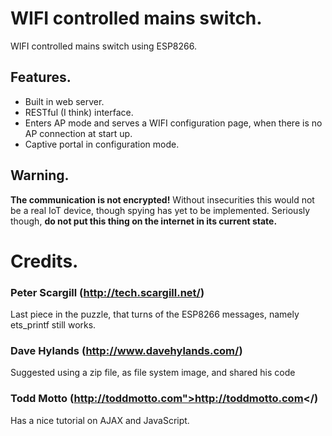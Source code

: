 WIFI controlled mains switch.
=============================

WIFI controlled mains switch using ESP8266.

Features.
---------

* Built in web server.
* RESTful (I think) interface.
* Enters AP mode and serves a WIFI configuration page, when there is no AP connection at start up.
* Captive portal in configuration mode.

Warning.
--------

**The communication is not encrypted!** Without insecurities this would not be a real IoT device,
though spying has yet to be implemented. Seriously though, **do not put this thing on the internet
in its current state.**

Credits.
========

### Peter Scargill (http://tech.scargill.net/) ###

Last piece in the puzzle, that turns of the ESP8266 messages, namely ets_printf
still works.

### Dave Hylands (http://www.davehylands.com/) ###

Suggested using a zip file, as file system image, and shared his code

### Todd Motto (http://toddmotto.com">http://toddmotto.com</) ###

Has a nice tutorial on AJAX and JavaScript.


